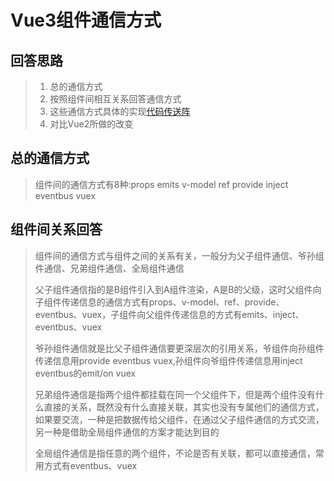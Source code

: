 # Vue3组件通信方式

## 回答思路
> 1. 总的通信方式
> 2. 按照组件间相互关系回答通信方式
> 3. 这些通信方式具体的实现[代码传送阵]()
> 4. 对比Vue2所做的改变

## 总的通信方式
> 组件间的通信方式有8种:props emits v-model ref provide inject eventbus vuex

## 组件间关系回答
> 组件间的通信方式与组件之间的关系有关，一般分为父子组件通信、爷孙组件通信、兄弟组件通信、全局组件通信 
> 
> 父子组件通信指的是B组件引入到A组件渲染，A是B的父级，这时父组件向子组件传递信息的通信方式有props、v-model、ref、provide、eventbus、vuex，子组件向父组件传递信息的方式有emits、inject、eventbus、vuex
> 
> 爷孙组件通信就是比父子组件通信要更深层次的引用关系，爷组件向孙组件传递信息用provide eventbus vuex,孙组件向爷组件传递信息用inject eventbus的emit/on vuex
> 
> 兄弟组件通信是指两个组件都挂载在同一个父组件下，但是两个组件没有什么直接的关系，既然没有什么直接关联，其实也没有专属他们的通信方式，如果要交流，一种是把数据传给父组件，在通过父子组件通信的方式交流，另一种是借助全局组件通信的方案才能达到目的
> 
> 全局组件通信是指任意的两个组件，不论是否有关联，都可以直接通信，常用方式有eventbus、vuex
